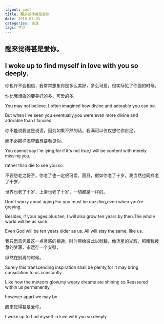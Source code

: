 ```yaml
---
layout: post
title: 醒来觉得甚是爱你
date: 2018-05-31
categories: 生活
tags: 生活
---
```


## 醒来觉得甚是爱你。

## I woke up to find myself in love with you so deeply. 

你也许不会相信，我常常想象你是多么美好，多么可爱，但实际见了你面的时候，

你比我想象的要美好的多，可爱的多。

You may not believe, I often imagined how divine and adorable you can be.

But when I've seen you eventually,you were even more divine and adorable than I fancied.


你不能说我这是说谎，因为如果不然的话，我满可以仅仅想忆你自足，

而不必那样渴望着想要看见你。


You cannot say I'm lying,for if it's not true,I will be content with merely missing you, 

rather than die to see you so. 


不要愁老之将至，你老了也一定很可爱，而且，假如你老了十岁，我当然也同样老了十岁，

世界也老了十岁，上帝也老了十岁，一切都是一样的。


Don't worry about aging.For you must be dazzling,even when you're greying.

Besides, if your ages plus ten, I will also grow ten years by then.The whole world will be as such. 

Even God will be ten years older as us. All will stay the same, like us.


我只愿意凭着这一点灵感的相通，时时带给彼此以慰藉，像流星的光辉，照耀我疲惫的梦寐，永远存一个安慰，

纵然在别离的时候。


Surely this transcending inspiration shall be plenty,for it may bring consolation to us constantly.

Like how the meteors glow,my weary dreams are shining so.Reassured within us permanently, 

however apart we may be.


醒来觉得甚是爱你。

I woke up to find myself in love with you so deeply. 
